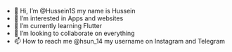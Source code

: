 - 👋 Hi, I’m @Hussein1S my name is Hussein
- 👀 I’m interested in Apps and websites
- 🌱 I’m currently learning Flutter
- 💞️ I’m looking to collaborate on everything
- 📫 How to reach me @hsun_14 my username on Instagram and Telegram

<!---
Hussein1S/Hussein1S is a ✨ special ✨ repository because its `README.md` (this file) appears on your GitHub profile.
You can click the Preview link to take a look at your changes.
--->
